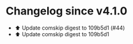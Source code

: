 # Changelog since v4.1.0
- ⬆️ Update comskip digest to 109b5d1 (#44) 
- ⬆️ Update comskip digest to 109b5d1 
